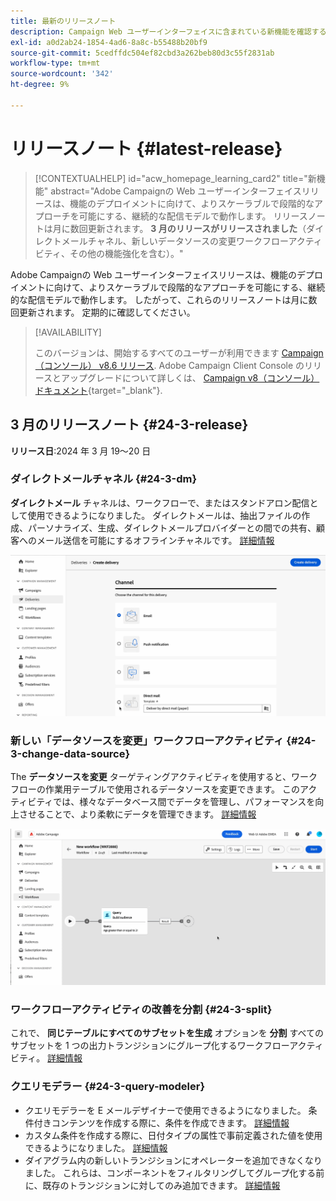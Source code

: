 ```yaml
---
title: 最新のリリースノート
description: Campaign Web ユーザーインターフェイスに含まれている新機能を確認する
exl-id: a0d2ab24-1854-4ad6-8a8c-b55488b20bf9
source-git-commit: 5cedffdc504ef82cbd3a262beb80d3c55f2831ab
workflow-type: tm+mt
source-wordcount: '342'
ht-degree: 9%

---
```


# リリースノート {#latest-release}


>[!CONTEXTUALHELP]
>id="acw_homepage_learning_card2"
>title="新機能"
>abstract="Adobe Campaignの Web ユーザーインターフェイスリリースは、機能のデプロイメントに向けて、よりスケーラブルで段階的なアプローチを可能にする、継続的な配信モデルで動作します。 リリースノートは月に数回更新されます。 **3 月のリリースがリリースされました**（ダイレクトメールチャネル、新しいデータソースの変更ワークフローアクティビティ、その他の機能強化を含む）。"


<!--Last update: **March 19, 2024**-->

Adobe Campaignの Web ユーザーインターフェイスリリースは、機能のデプロイメントに向けて、よりスケーラブルで段階的なアプローチを可能にする、継続的な配信モデルで動作します。 したがって、これらのリリースノートは月に数回更新されます。 定期的に確認してください。

>[!AVAILABILITY]
>
>このバージョンは、開始するすべてのユーザーが利用できます [Campaign （コンソール） v8.6 リリース](https://experienceleague.adobe.com/docs/campaign/campaign-v8/releases/release-notes.html?lang=ja). Adobe Campaign Client Console のリリースとアップグレードについて詳しくは、 [Campaign v8（コンソール）ドキュメント](https://experienceleague.adobe.com/docs/campaign/campaign-v8/releases/upgrades.html?lang=ja){target="_blank"}.

## 3 月のリリースノート {#24-3-release}

**リリース日**:2024 年 3 月 19～20 日

### ダイレクトメールチャネル {#24-3-dm}

**ダイレクトメール** チャネルは、ワークフローで、またはスタンドアロン配信として使用できるようになりました。 ダイレクトメールは、抽出ファイルの作成、パーソナライズ、生成、ダイレクトメールプロバイダーとの間での共有、顧客へのメール送信を可能にするオフラインチャネルです。 [詳細情報](../direct-mail/gs-direct-mail.md)

![](../assets/do-not-localize/direct-mail.gif)

### 新しい「データソースを変更」ワークフローアクティビティ {#24-3-change-data-source}

The **データソースを変更** ターゲティングアクティビティを使用すると、ワークフローの作業用テーブルで使用されるデータソースを変更できます。 このアクティビティでは、様々なデータベース間でデータを管理し、パフォーマンスを向上させることで、より柔軟にデータを管理できます。 [詳細情報](../workflows/activities/change-data-source.md)

![](../assets/do-not-localize/change-data-source.gif)

### ワークフローアクティビティの改善を分割 {#24-3-split}

これで、 **同じテーブルにすべてのサブセットを生成** オプションを **分割** すべてのサブセットを 1 つの出力トランジションにグループ化するワークフローアクティビティ。 [詳細情報](../workflows/activities/split.md)

### クエリモデラー {#24-3-query-modeler}

* クエリモデラーを E メールデザイナーで使用できるようになりました。 条件付きコンテンツを作成する際に、条件を作成できます。 [詳細情報](../personalization/conditions.md)
* カスタム条件を作成する際に、日付タイプの属性で事前定義された値を使用できるようになりました。 [詳細情報](../query/build-query.md)
* ダイアグラム内の新しいトランジションにオペレーターを追加できなくなりました。 これらは、コンポーネントをフィルタリングしてグループ化する前に、既存のトランジションに対してのみ追加できます。 [詳細情報](../query/build-query.md)
